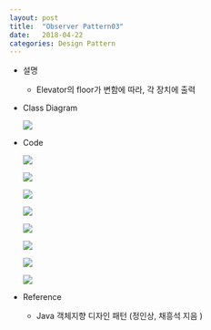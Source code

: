 ```yaml
---
layout: post
title:  "Observer Pattern03"
date:   2018-04-22
categories: Design Pattern
---
```


- 설명

  - Elevator의 floor가 변함에 따라, 각 장치에 출력 

- Class Diagram

  ![](/image/obbb01.png)

- Code

  ![](/image/obbb02.png)

  ![](/image/obbb03.png)

  ![](/image/obbb04.png)

  ![](/image/obbb05.png)

  ![](/image/obbb06.png)

  ![](/image/obbb07.png)

  ![](/image/obbb08.png)

  ![](/image/obbb09.png)


- Reference
  - Java 객체지향 디자인 패턴 (정인상, 채흥석 지음 )



